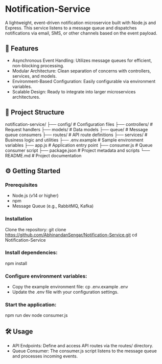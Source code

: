 # Notification-Service

A lightweight, event-driven notification microservice built with Node.js and Express. This service listens to a message queue and dispatches notifications via email, SMS, or other channels based on the event payload.

## 🚀 Features
- Asynchronous Event Handling: Utilizes message queues for efficient, non-blocking processing.
- Modular Architecture: Clean separation of concerns with controllers, services, and models.
- Environment-Based Configuration: Easily configurable via environment variables.
- Scalable Design: Ready to integrate into larger microservices architectures.

## 🧱 Project Structure
notification-service/
├── config/             # Configuration files
├── controllers/        # Request handlers
├── models/             # Data models
├── queue/              # Message queue consumers
├── routes/             # API route definitions
├── services/           # Business logic and utilities
├── .env.example        # Sample environment variables
├── app.js              # Application entry point
├── consumer.js         # Queue consumer script
├── package.json        # Project metadata and scripts
└── README.md           # Project documentation

## ⚙️ Getting Started

### Prerequisites
- Node.js (v14 or higher)
- npm
- Message Queue (e.g., RabbitMQ, Kafka)

### Installation
Clone the repository:
git clone https://github.com/AbhinandanSengar/Notification-Service.git
cd Notification-Service

### Install dependencies:
npm install

### Configure environment variables:

- Copy the example environment file:
    cp .env.example .env
- Update the .env file with your configuration settings.

### Start the application:
npm run dev
node consumer.js

## 🛠️ Usage
- API Endpoints: Define and access API routes via the routes/ directory.
- Queue Consumer: The consumer.js script listens to the message queue and processes incoming events.
